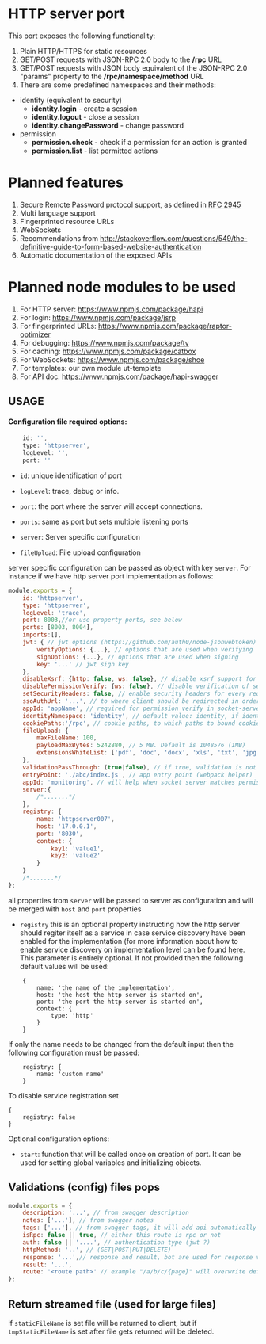 # HTTP server port

This port exposes the following functionality:

1. Plain HTTP/HTTPS for static resources
1. GET/POST requests with JSON-RPC 2.0 body to the **/rpc** URL
1. GET/POST requests with JSON body equivalent of the JSON-RPC 2.0 "params" property to the **/rpc/namespace/method** URL
1. There are some predefined namespaces and their methods:
  * identity (equivalent to security)
    * **identity.login** - create a session
    * **identity.logout** - close a session
    * **identity.changePassword** - change password
  * permission
    * **permission.check** - check if a permission for an action is granted
    * **permission.list** - list permitted actions

# Planned features

1. Secure Remote Password protocol support, as defined in [RFC 2945](http://tools.ietf.org/html/rfc2945)
1. Multi language support
1. Fingerprinted resource URLs
1. WebSockets
1. Recommendations from http://stackoverflow.com/questions/549/the-definitive-guide-to-form-based-website-authentication
1. Automatic documentation of the exposed APIs

# Planned node modules to be used

1. For HTTP server: https://www.npmjs.com/package/hapi
1. For login: https://www.npmjs.com/package/jsrp
1. For fingerprinted URLs: https://www.npmjs.com/package/raptor-optimizer
1. For debugging: https://www.npmjs.com/package/tv
1. For caching: https://www.npmjs.com/package/catbox
1. For WebSockets: https://www.npmjs.com/package/shoe
1. For templates: our own module ut-template
1. For API doc: https://www.npmjs.com/package/hapi-swagger

## USAGE

#### Configuration file required options:

```javascript
    id: '',
    type: 'httpserver',
    logLevel: '',
    port: ''
```

* `id`: unique identification of port

* `logLevel`: trace, debug or info.

* `port`: the port where the server will accept connections.

* `ports`: same as port but sets multiple listening ports

* `server`: Server specific configuration

* `fileUpload`: File upload configuration

server specific configuration can be passed as object with key `server`.
For instance if we have http server port implementation as follows:
```javascript
module.exports = {
    id: 'httpserver',
    type: 'httpserver',
    logLevel: 'trace',
    port: 8003,//or use property ports, see below
    ports: [8003, 8004],
    imports:[],
    jwt: { // jwt options (https://github.com/auth0/node-jsonwebtoken)
        verifyOptions: {...}, // options that are used when verifying
        signOptions: {...}, // options that are used when signing
        key: '...' // jwt sign key
    },
    disableXsrf: {http: false, ws: false}, // disable xsrf support for http and ws(web sockets)
    disablePermissionVerify: {ws: false}, // disable verification of services, eg pass requests without checks
    setSecurityHeaders: false, // enable security headers for every request. Usefull when this headers are not set in reverse proxy
    ssoAuthUrl: '...', // to where client should be redirected in order to make single sign on authentication
    appId: 'appName', // required for permission verify in socket-server
    identityNamespace: 'identity', // default value: identity, if identityNamespace is set to false, no identity check will be applied. this is useful when other namespace than identity will be used for identity check
    cookiePaths:'/rpc', // cookie paths, to which paths to bound cookies to, default: /rpc
    fileUpload: {
        maxFileName: 100,
        payloadMaxBytes: 5242880, // 5 MB. Default is 1048576 (1MB)
        extensionsWhiteList: ['pdf', 'doc', 'docx', 'xls', 'txt', 'jpg', 'jpeg', 'png']
    },
    validationPassThrough: (true|false), // if true, validation is not mandatory for methods. default policy: restrictive
    entryPoint: './abc/index.js', // app entry point (webpack helper)
    appId: 'monitoring', // will help when socket server matches permissions.
    server:{
        /*.......*/
    },
    registry: {
        name: 'httpserver007',
        host: '17.0.0.1',
        port: '8030',
        context: {
            key1: 'value1',
            key2: 'value2'
        }
    }
    /*.......*/
};
```
all properties from `server` will be passed to server as configuration and will be merged with `host` and `port` properties

* `registry` this is an optional property instructing how the http server should regiter itself as a service in case service discovery have been enabled for the implementation (for more information about how to enable service discovery on implementation level can be found [here](https://github.com/softwaregroup-bg/ut-port-registry).
This parameter is entirely optional. If not provided then the following default values will be used:
```
    {
        name: 'the name of the implementation',
        host: 'the host the http server is started on',
        port: 'the port the http server is started on',
        context: {
            type: 'http'
        }
    }
```
If only the name needs to be changed from the default input then the following configuration must be passed:

```
    registry: {
        name: 'custom name'
    }
```
To disable service registration set
```
{
    registry: false
}
```

Optional configuration options:
* `start`: function that will be called once on creation of port. It can be used for setting global variables and initializing objects.

## Validations (config) files pops

```javascript
module.exports = {
    description: '...', // from swagger description
    notes: ['...'], // from swagger notes
    tags: ['...'], // from swagger tags, it will add api automatically
    isRpc: false || true, // either this route is rpc or not
    auth: false || '....', // authentication type (jwt ?)
    httpMethod: '..', // (GET|POST|PUT|DELETE)
    response: '...',// response and result, bot are used for response validation, if both are omitted response will not bi validated!
    result: '...',
    route: '<route path>' // example "/a/b/c/{page}" will overwrite default defined route path
};
```

## Return streamed file (used for large files)
if `staticFileName` is set file will be returned to client, but if `tmpStaticFileName` is set after file gets returned will be deleted.
